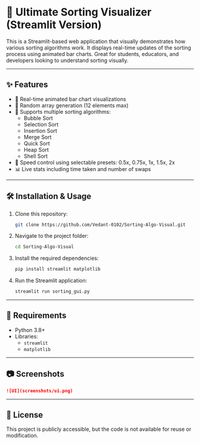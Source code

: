 
# 🧠 Ultimate Sorting Visualizer (Streamlit Version)

This is a Streamlit-based web application that visually demonstrates how various sorting algorithms work. It displays real-time updates of the sorting process using animated bar charts. Great for students, educators, and developers looking to understand sorting visually.

---

## ✨ Features

- 🎨 Real-time animated bar chart visualizations
- 🔀 Random array generation (12 elements max)
- 🧮 Supports multiple sorting algorithms:
  - Bubble Sort
  - Selection Sort
  - Insertion Sort
  - Merge Sort
  - Quick Sort
  - Heap Sort
  - Shell Sort
- 🚦 Speed control using selectable presets: 0.5x, 0.75x, 1x, 1.5x, 2x
- 📊 Live stats including time taken and number of swaps

---

## 🛠️ Installation & Usage

1. Clone this repository:
   ```bash
   git clone https://github.com/Vedant-0102/Sorting-Algo-Visual.git
   ```

2. Navigate to the project folder:
   ```bash
   cd Sorting-Algo-Visual
   ```

3. Install the required dependencies:
   ```bash
   pip install streamlit matplotlib
   ```

4. Run the Streamlit application:
   ```bash
   streamlit run sorting_gui.py
   ```

---

## 📌 Requirements

- Python 3.8+
- Libraries:
  - `streamlit`
  - `matplotlib`

---

## 📷 Screenshots

```markdown
![UI](screenshots/ui.png)
```

---

## 📜 License

This project is publicly accessible, but the code is not available for reuse or modification.


